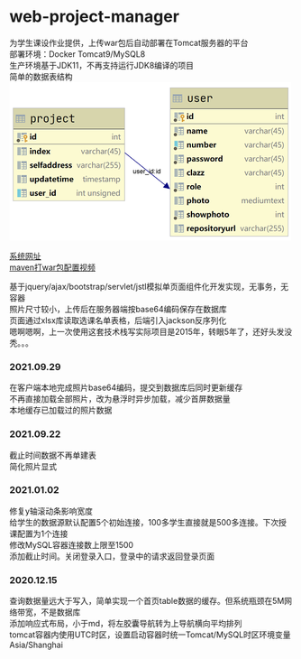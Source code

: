 # web-project-manager
为学生课设作业提供，上传war包后自动部署在Tomcat服务器的平台  
部署环境：Docker Tomcat9/MySQL8  
生产环境基于JDK11，不再支持运行JDK8编译的项目  
简单的数据表结构  
![数据表](./asserts/table.PNG)  

[系统网址](http://114.116.213.241/web-project-manager/)  
[maven打war包配置视频](https://mooc1-1.chaoxing.com/nodedetailcontroller/visitnodedetail?courseId=91374545&knowledgeId=387250418)

基于jquery/ajax/bootstrap/servlet/jstl模拟单页面组件化开发实现，无事务，无容器    
照片尺寸较小，上传后在服务器端按base64编码保存在数据库  
页面通过xlsx库读取选课名单表格，后端引入jackson反序列化  
嗯啊嗯啊，上一次使用这套技术栈写实际项目是2015年，转眼5年了，还好头发没秃。。。  

### 2021.09.29
在客户端本地完成照片base64编码，提交到数据库后同时更新缓存    
不再直接加载全部照片，改为悬浮时异步加载，减少首屏数据量  
本地缓存已加载过的照片数据  

### 2021.09.22
截止时间数据不再单建表  
简化照片显式  

### 2021.01.02
修复y轴滚动条影响宽度  
给学生的数据源默认配置5个初始连接，100多学生直接就是500多连接。下次授课配置为1个连接  
修改MySQL容器连接数上限至1500  
添加截止时间。关闭登录入口，登录中的请求返回登录页面  

### 2020.12.15
查询数据量远大于写入，简单实现一个首页table数据的缓存。但系统瓶颈在5M网络带宽，不是数据库  
添加响应式布局，小于md，将左胶囊导航转为上导航横向平均排列    
tomcat容器内使用UTC时区，设置启动容器时统一Tomcat/MySQL时区环境变量Asia/Shanghai  